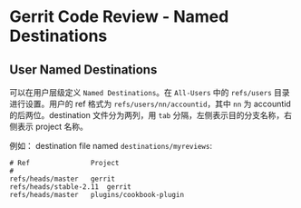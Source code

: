 # Gerrit Code Review - Named Destinations

## User Named Destinations
可以在用户层级定义 `Named Destinations`。在 `All-Users` 中的 `refs/users` 目录进行设置。用户的 ref 格式为 `refs/users/nn/accountid`，其中 `nn` 为 accountid 的后两位。destination 文件分为两列，用 `tab` 分隔，左侧表示目的分支名称，右侧表示 project 名称。

例如： destination file named `destinations/myreviews`:

```
# Ref            	Project
#
refs/heads/master	gerrit
refs/heads/stable-2.11	gerrit
refs/heads/master	plugins/cookbook-plugin
```

